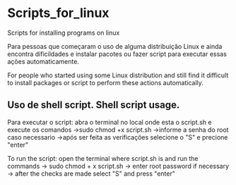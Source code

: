 # Scripts_for_linux
Scripts for installing programs on linux

Para pessoas que começaram o uso de alguma distribuição Linux e ainda encontra dificildades e instalar pacotes ou fazer script para
executar essas ações automaticamente.

For people who started using some Linux distribution and still find it difficult to install packages or script to
perform these actions automatically.

Uso de shell script.
Shell script usage.
---
Para executar o script:
abra o terminal no local onde esta o script.sh e execute os comandos
->sudo chmod +x script.sh
->informe a senha do root caso necessario
->após ser feita as verificações selecione o "S" e precione "enter"


To run the script:
open the terminal where script.sh is and run the commands
-> sudo chmod + x script.sh
-> enter root password if necessary
-> after the checks are made select "S" and press "enter"

